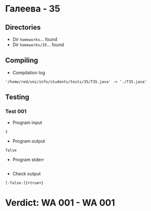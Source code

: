 # Галеева - 35
## Directories
- Dir `homeworks`... found
- Dir `homeworks/35`... found
## Compiling
- Compilation log
```
'/home/red/uni/info/students/tests/35/T35.java' -> './T35.java'

```
## Testing
### Test 001
- Program input
```
1

```
- Program output
```
false

```
- Program stderr
```

```
- Check output
```
[-false-]{+true+}

```
# Verdict: **WA 001** - WA 001
